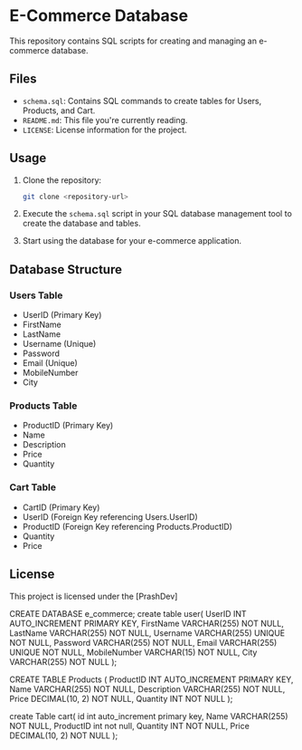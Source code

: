 # E-Commerce Database

This repository contains SQL scripts for creating and managing an e-commerce database.

## Files

- `schema.sql`: Contains SQL commands to create tables for Users, Products, and Cart.
- `README.md`: This file you're currently reading.
- `LICENSE`: License information for the project.

## Usage

1. Clone the repository:

    ```bash
    git clone <repository-url>
    ```

2. Execute the `schema.sql` script in your SQL database management tool to create the database and tables.

3. Start using the database for your e-commerce application.

## Database Structure

### Users Table

- UserID (Primary Key)
- FirstName
- LastName
- Username (Unique)
- Password
- Email (Unique)
- MobileNumber
- City

### Products Table

- ProductID (Primary Key)
- Name
- Description
- Price
- Quantity

### Cart Table

- CartID (Primary Key)
- UserID (Foreign Key referencing Users.UserID)
- ProductID (Foreign Key referencing Products.ProductID)
- Quantity
- Price

## License

This project is licensed under the [PrashDev]

CREATE DATABASE e_commerce;
create table user(
	UserID INT AUTO_INCREMENT PRIMARY KEY,
    FirstName VARCHAR(255) NOT NULL,
    LastName VARCHAR(255) NOT NULL,
    Username VARCHAR(255) UNIQUE NOT NULL,
    Password VARCHAR(255) NOT NULL,
    Email VARCHAR(255) UNIQUE NOT NULL,
    MobileNumber VARCHAR(15) NOT NULL,
    City VARCHAR(255) NOT NULL
);

CREATE TABLE Products (
    ProductID INT AUTO_INCREMENT PRIMARY KEY,
    Name VARCHAR(255) NOT NULL,
    Description VARCHAR(255) NOT NULL,
    Price DECIMAL(10, 2) NOT NULL,
    Quantity INT NOT NULL
);

create Table cart(
id int auto_increment primary key,
Name VARCHAR(255) NOT NULL,
ProductID int not null,
Quantity INT NOT NULL,
Price DECIMAL(10, 2) NOT NULL
);
